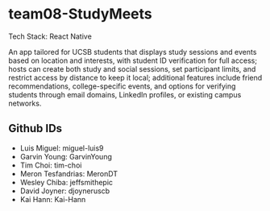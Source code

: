 # team08-StudyMeets

Tech Stack: React Native

An app tailored for UCSB students that displays study sessions and events based on location and interests, with student ID verification for full access; hosts can create both study and social sessions, set participant limits, and restrict access by distance to keep it local; additional features include friend recommendations, college-specific events, and options for verifying students through email domains, LinkedIn profiles, or existing campus networks.

## Github IDs
* Luis Miguel: miguel-luis9
* Garvin Young: GarvinYoung
* Tim Choi: tim-choi
* Meron Tesfandrias: MeronDT
* Wesley Chiba: jeffsmithepic
* David Joyner: djoyneruscb
* Kai Hann: Kai-Hann


